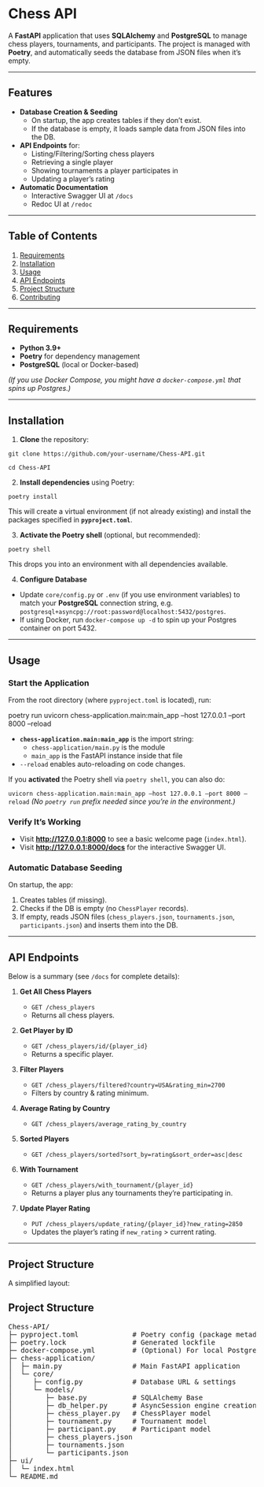 # Chess API

A **FastAPI** application that uses **SQLAlchemy** and **PostgreSQL** to manage chess players, tournaments, and participants. The project is managed with **Poetry**, and automatically seeds the database from JSON files when it’s empty.

---

## Features

- **Database Creation & Seeding**  
  - On startup, the app creates tables if they don’t exist.  
  - If the database is empty, it loads sample data from JSON files into the DB.
- **API Endpoints** for:
  - Listing/Filtering/Sorting chess players
  - Retrieving a single player
  - Showing tournaments a player participates in
  - Updating a player’s rating
- **Automatic Documentation**  
  - Interactive Swagger UI at `/docs`  
  - Redoc UI at `/redoc`  

---

## Table of Contents

1. [Requirements](#requirements)  
2. [Installation](#installation)  
3. [Usage](#usage)  
4. [API Endpoints](#api-endpoints)  
5. [Project Structure](#project-structure)  
6. [Contributing](#contributing)

---

## Requirements

- **Python 3.9+**  
- **Poetry** for dependency management  
- **PostgreSQL** (local or Docker-based)  

*(If you use Docker Compose, you might have a `docker-compose.yml` that spins up Postgres.)*

---

## Installation

1. **Clone** the repository:

`git clone https://github.com/your-username/Chess-API.git`

`cd Chess-API`

2. **Install dependencies** using Poetry:

`poetry install`

This will create a virtual environment (if not already existing) and install the packages specified in **`pyproject.toml`**.

3. **Activate the Poetry shell** (optional, but recommended):

`poetry shell`

This drops you into an environment with all dependencies available.

4. **Configure Database**  
- Update `core/config.py` or `.env` (if you use environment variables) to match your **PostgreSQL** connection string, e.g. `postgresql+asyncpg://root:password@localhost:5432/postgres`.  
- If using Docker, run `docker-compose up -d` to spin up your Postgres container on port 5432.

---

## Usage

### Start the Application

From the root directory (where `pyproject.toml` is located), run:

poetry run uvicorn chess-application.main:main_app –host 127.0.0.1 –port 8000 –reload
- **`chess-application.main:main_app`** is the import string:
  - `chess-application/main.py` is the module
  - `main_app` is the FastAPI instance inside that file
- `--reload` enables auto-reloading on code changes.

If you **activated** the Poetry shell via `poetry shell`, you can also do:

`uvicorn chess-application.main:main_app –host 127.0.0.1 –port 8000 –reload`
*(No `poetry run` prefix needed since you’re in the environment.)*

### Verify It’s Working

- Visit **http://127.0.0.1:8000** to see a basic welcome page (`index.html`).  
- Visit **http://127.0.0.1:8000/docs** for the interactive Swagger UI.

### Automatic Database Seeding

On startup, the app:

1. Creates tables (if missing).  
2. Checks if the DB is empty (no `ChessPlayer` records).  
3. If empty, reads JSON files (`chess_players.json`, `tournaments.json`, `participants.json`) and inserts them into the DB.

---

## API Endpoints

Below is a summary (see `/docs` for complete details):

1. **Get All Chess Players**  
   - `GET /chess_players`  
   - Returns all chess players.

2. **Get Player by ID**  
   - `GET /chess_players/id/{player_id}`  
   - Returns a specific player.

3. **Filter Players**  
   - `GET /chess_players/filtered?country=USA&rating_min=2700`  
   - Filters by country & rating minimum.

4. **Average Rating by Country**  
   - `GET /chess_players/average_rating_by_country`

5. **Sorted Players**  
   - `GET /chess_players/sorted?sort_by=rating&sort_order=asc|desc`

6. **With Tournament**  
   - `GET /chess_players/with_tournament/{player_id}`  
   - Returns a player plus any tournaments they’re participating in.

7. **Update Player Rating**  
   - `PUT /chess_players/update_rating/{player_id}?new_rating=2850`  
   - Updates the player’s rating if `new_rating` > current rating.

---

## Project Structure

A simplified layout:
<h2>Project Structure</h2>

<pre>
Chess-API/
├─ pyproject.toml             # Poetry config (package metadata & dependencies)
├─ poetry.lock                # Generated lockfile
├─ docker-compose.yml         # (Optional) For local Postgres
├─ chess-application/
│  ├─ main.py                 # Main FastAPI application
│  └─ core/
│     ├─ config.py            # Database URL & settings
│     └─ models/
│        ├─ base.py           # SQLAlchemy Base
│        ├─ db_helper.py      # AsyncSession engine creation
│        ├─ chess_player.py   # ChessPlayer model
│        ├─ tournament.py     # Tournament model
│        ├─ participant.py    # Participant model
│        ├─ chess_players.json
│        ├─ tournaments.json
│        └─ participants.json
├─ ui/
│  └─ index.html
└─ README.md
</pre>
